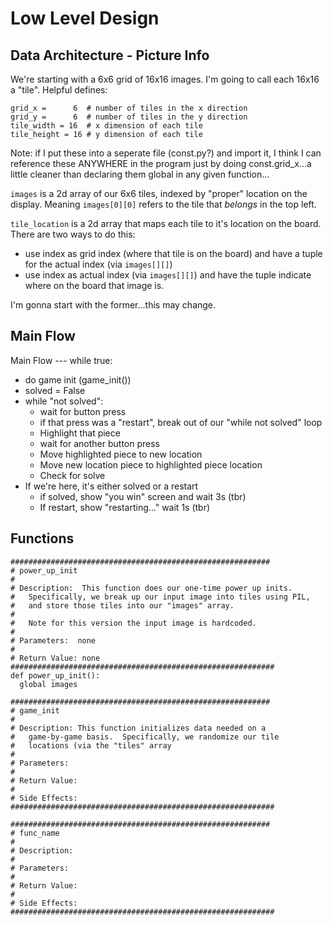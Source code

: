 # Low Level Design

## Data Architecture - Picture Info
We're starting with a 6x6 grid of 16x16 images.  I'm going to call each 16x16 a "tile".  Helpful defines:
```
grid_x =      6  # number of tiles in the x direction
grid_y =      6  # number of tiles in the y direction
tile_width = 16  # x dimension of each tile
tile_height = 16 # y dimension of each tile
```
Note:  if I put these into a seperate file (const.py?) and import it, I think I can reference these ANYWHERE in the program just by doing const.grid_x...a little cleaner than declaring them global in any given function...

`images` is a 2d array of our 6x6 tiles, indexed by "proper" location on the display.  Meaning `images[0][0]` refers to the tile that *belongs* in the top left.

`tile_location` is a 2d array that maps each tile to it's location on the board.  There are two ways to do this:
*  use index as grid index (where that tile is on the board) and have a tuple for the actual index (via `images[][]`)
*  use index as actual index (via `images[][]`) and have the tuple indicate where on the board that image is.

I'm gonna start with the former...this may change.

## Main Flow
Main Flow --- while true:
* do game init  (game_init())
* solved = False
* while "not solved":
  * wait for button press
  * if that press was a "restart", break out of our "while not solved" loop
  * Highlight that piece
  * wait for another button press
  * Move highlighted piece to new location
  * Move new location piece to highlighted piece location
  * Check for solve
* If we're here, it's either solved or a restart
  * if solved, show "you win" screen and wait 3s (tbr)
  * If restart, show "restarting..." wait 1s (tbr)

## Functions
```
##########################################################
# power_up_init
#
# Description:  This function does our one-time power up inits.
#   Specifically, we break up our input image into tiles using PIL,
#   and store those tiles into our "images" array.
#
#   Note for this version the input image is hardcoded.
#
# Parameters:  none
#
# Return Value: none
###########################################################
def power_up_init():
  global images
```

```
##########################################################
# game_init
#
# Description: This function initializes data needed on a 
#   game-by-game basis.  Specifically, we randomize our tile
#   locations (via the "tiles" array
#
# Parameters:
#
# Return Value:
#
# Side Effects:
###########################################################
```
```
##########################################################
# func_name
#
# Description:
#
# Parameters:
#
# Return Value:
#
# Side Effects:
###########################################################
```
